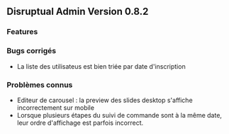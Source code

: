 ## Disruptual Admin Version 0.8.2

### Features

### Bugs corrigés

- La liste des utilisateus est bien triée par date d'inscription

### Problèmes connus

- Editeur de carousel : la preview des slides desktop s'affiche incorrectement sur mobile
- Lorsque plusieurs étapes du suivi de commande sont à la même date, leur ordre d'affichage est parfois incorrect.
